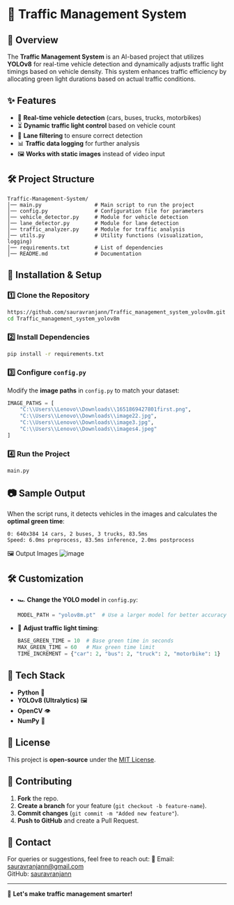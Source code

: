 # 🚦 Traffic Management System

## 📌 Overview
The **Traffic Management System** is an AI-based project that utilizes **YOLOv8** for real-time vehicle detection and dynamically adjusts traffic light timings based on vehicle density. This system enhances traffic efficiency by allocating green light durations based on actual traffic conditions.

## ✨ Features
- 🚗 **Real-time vehicle detection** (cars, buses, trucks, motorbikes)
- ⏳ **Dynamic traffic light control** based on vehicle count
- 🚦 **Lane filtering** to ensure correct detection
- 📊 **Traffic data logging** for further analysis
- 🖼️ **Works with static images** instead of video input

## 🛠️ Project Structure
```
Traffic-Management-System/
│── main.py                 # Main script to run the project
│── config.py               # Configuration file for parameters
│── vehicle_detector.py     # Module for vehicle detection
│── lane_detector.py        # Module for lane detection
│── traffic_analyzer.py     # Module for traffic analysis
│── utils.py                # Utility functions (visualization, logging)
│── requirements.txt        # List of dependencies
│── README.md               # Documentation
```

## 🚀 Installation & Setup
### 1️⃣ Clone the Repository
```bash
https://github.com/sauravranjann/Traffic_management_system_yolov8m.git
cd Traffic_management_system_yolov8m
```
### 2️⃣ Install Dependencies
```bash
pip install -r requirements.txt
```
### 3️⃣ Configure `config.py`
Modify the **image paths** in `config.py` to match your dataset:
```python
IMAGE_PATHS = [
    "C:\\Users\\Lenovo\\Downloads\\1651869427801first.png",
    "C:\\Users\\Lenovo\\Downloads\\image22.jpg",
    "C:\\Users\\Lenovo\\Downloads\\image3.jpg",
    "C:\\Users\\Lenovo\\Downloads\\images4.jpeg"
]
```

### 4️⃣ Run the Project
```bash
main.py
```

## 📷 Sample Output
When the script runs, it detects vehicles in the images and calculates the **optimal green time**:
```
0: 640x384 14 cars, 2 buses, 3 trucks, 83.5ms
Speed: 6.0ms preprocess, 83.5ms inference, 2.0ms postprocess
```
🖼️ Output Images
    ![image](https://github.com/user-attachments/assets/9aee43eb-4f86-4335-8640-d6c89b6284a7)




## 🛠️ Customization
- 🏎 **Change the YOLO model** in `config.py`:
  ```python
  MODEL_PATH = "yolov8m.pt"  # Use a larger model for better accuracy
  ```
- 🔧 **Adjust traffic light timing**:
  ```python
  BASE_GREEN_TIME = 10  # Base green time in seconds
  MAX_GREEN_TIME = 60   # Max green time limit
  TIME_INCREMENT = {"car": 2, "bus": 2, "truck": 2, "motorbike": 1}
  ```

## 🤖 Tech Stack
- **Python** 🐍
- **YOLOv8 (Ultralytics)** 🖼️
- **OpenCV** 👁️
- **NumPy** 🔢

## 📜 License
This project is **open-source** under the [MIT License](LICENSE).

## 🙌 Contributing
1. **Fork** the repo.
2. **Create a branch** for your feature (`git checkout -b feature-name`).
3. **Commit changes** (`git commit -m "Added new feature"`).
4. **Push to GitHub** and create a Pull Request.

## 📧 Contact
For queries or suggestions, feel free to reach out:
📩 Email: [sauravranjann@gmail.com](mailto:sauravranjann@gmail.com)  
GitHub: [sauravranjann](https://github.com/sauravranjann)  

---
🚀 **Let's make traffic management smarter!**

